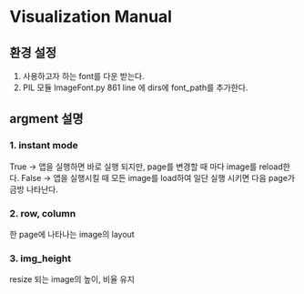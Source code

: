 # Visualization Manual
## 환경 설정

1. 사용하고자 하는 font를 다운 받는다.
2. PIL 모듈 ImageFont.py 861 line 에 dirs에 font_path를 추가한다.

## argment 설명

### 1. instant mode
True -> 앱을 실행하면 바로 실행 되지만, page를 변경할 때 마다 image를 reload한다.
False -> 앱을 실행시킬 때 모든 image를 load하여 일단 실행 시키면 다음 page가 금방 나타난다.

### 2. row, column
한 page에 나타나는 image의 layout

### 3. img_height
resize 되는 image의 높이, 비율 유지
